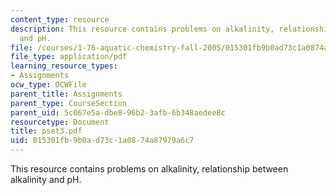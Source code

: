 ```yaml
---
content_type: resource
description: This resource contains problems on alkalinity, relationship between alkalinity
  and pH.
file: /courses/1-76-aquatic-chemistry-fall-2005/015301fb9b0ad73c1a0874a87979a6c7_pset3.pdf
file_type: application/pdf
learning_resource_types:
- Assignments
ocw_type: OCWFile
parent_title: Assignments
parent_type: CourseSection
parent_uid: 5c067e5a-dbe8-96b2-3afb-6b348aedee8c
resourcetype: Document
title: pset3.pdf
uid: 015301fb-9b0a-d73c-1a08-74a87979a6c7
---
```

This resource contains problems on alkalinity, relationship between alkalinity and pH.

